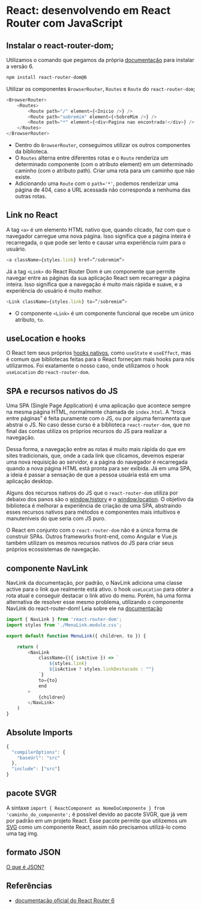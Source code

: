# React: desenvolvendo em React Router com JavaScript

## Instalar o react-router-dom;

Utilizamos o comando  que pegamos da própria [documentação](https://reactrouter.com/en/main/start/tutorial) para instalar a versão 6.

```bash
npm install react-router-dom@6
```

Utilizar os componentes `BrowserRouter`, `Routes` e `Route` do `react-router-dom`;

```js
<BrowserRouter>
    <Routes>
        <Route path="/" element={<Inicio />} />
        <Route path="sobremim" element={<SobreMim />} />
        <Route path="*" element={<div>Pagina nao encontrada!</div>} />
    </Routes>
</BrowserRouter>
```
- Dentro do `BrowserRouter`, conseguimos utilizar os outros componentes da biblioteca.
- O `Routes` alterna entre diferentes rotas e o `Route` renderiza um determinado componente (com o atributo element) em um determinado caminho (com o atributo path). Criar uma rota para um caminho que não existe.
- Adicionando uma `Route` com o `path='*'`, podemos renderizar uma página de 404, caso a URL acessada não corresponda a nenhuma das outras rotas.

## Link no React

A tag `<a>` é um elemento HTML nativo que, quando clicado, faz com que o navegador carregue uma nova página. Isso significa que a página inteira é recarregada, o que pode ser lento e causar uma experiência ruim para o usuário.

```js
<a className={styles.link} href=”/sobremim”>
```

Já a tag `<Link>` do React Router Dom é um componente que permite navegar entre as páginas da sua aplicação React sem recarregar a página inteira. Isso significa que a navegação é muito mais rápida e suave, e a experiência do usuário é muito melhor.

```js
<Link className={styles.link} to=”/sobremim”>
```

- O componente `<Link>` é um componente funcional que recebe um único atributo, `to`.

## useLocation e hooks

O React tem seus próprios [hooks nativos](https://www.alura.com.br/artigos/react-hooks), como `useState` e `useEffect`, mas é comum que bibliotecas feitas para o React forneçam mais hooks para nós utilizarmos. Foi exatamente o nosso caso, onde utilizamos o hook `useLocation` do `react-router-dom`.

## SPA e recursos nativos do JS

Uma SPA (Single Page Application) é uma aplicação que acontece sempre na mesma página HTML, normalmente chamada de `index.html`. A “troca entre páginas” é feita puramente com o JS, ou por alguma ferramenta que abstrai o JS. No caso desse curso é a biblioteca `react-router-dom`, que no final das contas utiliza os próprios recursos do JS para realizar a navegação.

Dessa forma, a navegação entre as rotas é muito mais rápida do que em sites tradicionais, que, onde a cada link que clicamos, devemos esperar uma nova requisição ao servidor, e a página do navegador é recarregada quando a nova página HTML está pronta para ser exibida. Já em uma SPA, a ideia é passar a sensação de que a pessoa usuária está em uma aplicação desktop.

Alguns dos recursos nativos do JS que o `react-router-dom` utiliza por debaixo dos panos são o [window.history](https://developer.mozilla.org/pt-BR/docs/Web/API/Window/history) e o [window.location](https://developer.mozilla.org/pt-BR/docs/Web/API/Window/location). O objetivo da biblioteca é melhorar a experiência de criação de uma SPA, abstraindo esses recursos nativos para métodos e componentes mais intuitivos e manuteníveis do que seria com JS puro.

O React em conjunto com o `react-router-dom` não é a única forma de construir SPAs. Outros frameworks front-end, como Angular e Vue.js também utilizam os mesmos recursos nativos do JS para criar seus próprios ecossistemas de navegação.

## componente NavLink

NavLink da documentação, por padrão, o NavLink adiciona uma classe active para o link que realmente está ativo. 
o hook `useLocation` para obter a rota atual e conseguir destacar o link ativo do menu. Porém, há uma forma alternativa de resolver esse mesmo problema, utilizando o componente NavLink do react-router-dom! Leia sobre ele na [documentação](https://reactrouter.com/en/main/components/nav-link)

```js
import { NavLink } from 'react-router-dom';
import styles from './MenuLink.module.css';

export default function MenuLink({ children, to }) {

    return (
        <NavLink
            className={({ isActive }) => `
                ${styles.link}
                ${isActive ? styles.linkDestacado : ""}
            `}
            to={to}
            end
        >
            {children}
        </NavLink>
    )
}
```

## Absolute Imports

```js
{
  "compilerOptions": {
    "baseUrl": "src"
  },
  "include": ["src"]
}
```

## pacote SVGR

A sintaxe `import { ReactComponent as NomeDoComponente } from 'caminho_do_componente';` é possível devido ao pacote SVGR, que já vem por padrão em um projeto React. Esse pacote permite que utilizemos um [SVG](https://react-svgr.com/) como um componente React, assim não precisamos utilizá-lo como uma tag img.

## formato JSON

[O que é JSON?](https://www.alura.com.br/artigos/o-que-e-json)

## Referências

- [documentação oficial do React Router 6](https://reactrouter.com/en/6)